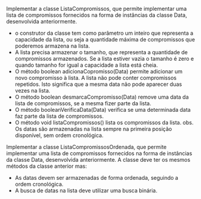 Implementar a classe ListaCompromissos, que permite implementar uma lista de compromissos fornecidos na forma de instâncias da classe Data, desenvolvida anteriormente.
* o construtor da classe tem como parâmetro um inteiro que representa a capacidade da lista, ou seja a quantidade máxima de compromissos que poderemos armazena na lista. 
* A lista precisa armazenar o tamanho, que representa a quantidade de compromissos armazenados. Se a lista estiver vazia o tamanho é zero e quando tamanho for igual a capacidade a lista está cheia.
* O método boolean adicionaCopromisso(Data) permite adicionar um novo compromisso à lista. A lista não pode conter compromissos repetidos. Isto significa que a mesma data não pode aparecer duas vezes na lista.  
* O método boolean desmarcaCompromisso(Data) remove uma data da lista de compromissos, se a mesma fizer parte da lista.
* O método booleanVerificaData(Data) verifica se uma determinada data faz parte da lista de compromissos.
* O método void listaCompromissos() lista os compromissos da lista.
obs. Os datas são armazenadas na lista sempre na primeira posição disponível, sem ordem cronológica.  

Implementar a classe ListaCompromissosOrdenada, que permite implementar uma lista de compromissos fornecidos na forma de instâncias da classe Data, desenvolvida anteriormente. A classe deve ter os mesmos métodos da classe anterior mas:
* As datas devem ser armazenadas de forma ordenada, seguindo a ordem cronológica.
* A busca de datas na lista deve utilizar uma busca binária. 

